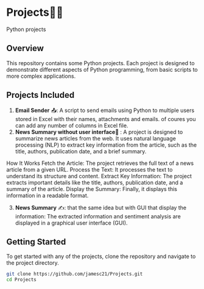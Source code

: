 # Projects🚀🚀
Python projects

## Overview
This repository contains some Python projects. Each project is designed to demonstrate different aspects of Python programming, from basic scripts to more complex applications.

## Projects Included
1. **Email Sender** 📤: A script to send emails using Python to multiple users stored in Excel with their names, attachments and emails. of coures you can add any number of columns in Excel file.
2. **News Summary without user interface**📝 : A project is designed to summarize news articles from the web. It uses natural language processing (NLP) to extract key information from the article, such as the title, authors, publication date, and a brief summary.

How It Works
Fetch the Article: The project retrieves the full text of a news article from a given URL.
Process the Text: It processes the text to understand its structure and content.
Extract Key Information: The project extracts important details like the title, authors, publication date, and a summary of the article.
Display the Summary: Finally, it displays this information in a readable format.


3. **News Summary** ✍️: that the same idea but with GUI
that display the information: The extracted information and sentiment analysis are displayed in a graphical user interface (GUI).

## Getting Started
To get started with any of the projects, clone the repository and navigate to the project directory.

```bash
git clone https://github.com/jamesc21/Projects.git
cd Projects
